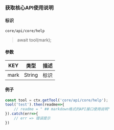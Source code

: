 
### 获取核心API使用说明

#### 标识

`core/api/core/help`

> await tool(mark);

#### 参数

| KEY  | 类型   | 描述 |
| ---- | ------ | ---- |
| mark | String | 标识 |

#### 例子

```javascript
const tool = ctx.getTool('core/api/core/help');
tool('test').then(readme=>{
	// readme = " ## markdown格式的API接口使用说明"
}).catch(err=>{
    // err => 错误提示
})
```
